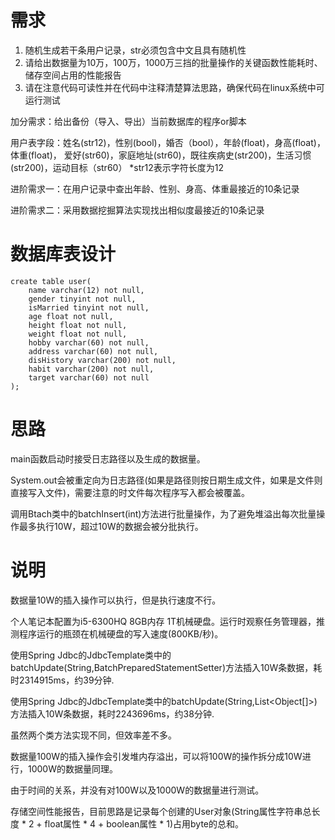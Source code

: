 # 需求
1. 随机生成若干条用户记录，str必须包含中文且具有随机性
2. 请给出数据量为10万，100万，1000万三挡的批量操作的关键函数性能耗时、储存空间占用的性能报告
3. 请在注意代码可读性并在代码中注释清楚算法思路，确保代码在linux系统中可运行测试

加分需求：给出备份（导入、导出）当前数据库的程序or脚本

用户表字段：姓名(str12)，性别(bool)，婚否（bool），年龄(float)，身高(float)，体重(float)，
                   爱好(str60)，家庭地址(str60)，既往疾病史(str200)，生活习惯(str200)，运动目标（str60）
                   *str12表示字符长度为12

进阶需求一：在用户记录中查出年龄、性别、身高、体重最接近的10条记录

进阶需求二：采用数据挖掘算法实现找出相似度最接近的10条记录

# 数据库表设计

```
create table user(
    name varchar(12) not null,
    gender tinyint not null,
    isMarried tinyint not null,
    age float not null,
    height float not null,
    weight float not null,
    hobby varchar(60) not null,
    address varchar(60) not null,
    disHistory varchar(200) not null,
    habit varchar(200) not null,
    target varchar(60) not null
);
```
# 思路

main函数启动时接受日志路径以及生成的数据量。

System.out会被重定向为日志路径(如果是路径则按日期生成文件，如果是文件则直接写入文件)，需要注意的时文件每次程序写入都会被覆盖。

调用Btach类中的batchInsert(int)方法进行批量操作，为了避免堆溢出每次批量操作最多执行10W，超过10W的数据会被分批执行。

# 说明

数据量10W的插入操作可以执行，但是执行速度不行。

个人笔记本配置为i5-6300HQ 8GB内存 1T机械硬盘。运行时观察任务管理器，推测程序运行的瓶颈在机械硬盘的写入速度(800KB/秒)。

使用Spring Jdbc的JdbcTemplate类中的batchUpdate(String,BatchPreparedStatementSetter)方法插入10W条数据，耗时2314915ms，约39分钟.

使用Spring Jdbc的JdbcTemplate类中的batchUpdate(String,List<Object[]>)方法插入10W条数据，耗时2243696ms，约38分钟.

虽然两个类方法实现不同，但效率差不多。

数据量100W的插入操作会引发堆内存溢出，可以将100W的操作拆分成10W进行，1000W的数据量同理。

由于时间的关系，并没有对100W以及1000W的数据量进行测试。

存储空间性能报告，目前思路是记录每个创建的User对象(String属性字符串总长度 * 2 + float属性 * 4 + boolean属性 * 1)占用byte的总和。

